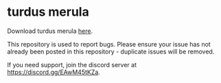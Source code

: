 # turdus merula

Download turdus merula [here](https://sep.lol).

This repository is used to report bugs. Please ensure your issue has not already been posted in this repository - duplicate issues will be removed.

If you need support, join the discord server at https://discord.gg/EAwM45tKZa.
